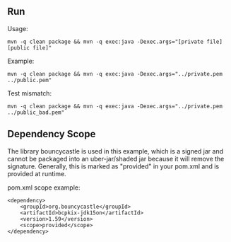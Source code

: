 ## Run
Usage:
```
mvn -q clean package && mvn -q exec:java -Dexec.args="[private file] [public file]"
```
Example:
```
mvn -q clean package && mvn -q exec:java -Dexec.args="../private.pem ../public.pem"
```
Test mismatch:
```
mvn -q clean package && mvn -q exec:java -Dexec.args="../private.pem ../public_bad.pem"
```

## Dependency Scope
The library bouncycastle is used in this example, which is a signed jar and cannot be packaged into an uber-jar/shaded jar because it will remove the signature. Generally, this is marked as "provided" in your pom.xml and is provided at runtime.

pom.xml scope example:
```
<dependency>
    <groupId>org.bouncycastle</groupId>
    <artifactId>bcpkix-jdk15on</artifactId>
    <version>1.59</version>
    <scope>provided</scope>
</dependency>
```